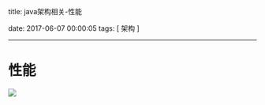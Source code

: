 title:  java架构相关-性能

date: 2017-06-07 00:00:05
tags: [ 架构 ]



---
# 性能
![](http://7xnbs3.com1.z0.glb.clouddn.com/17-6-7/25074587.jpg)
